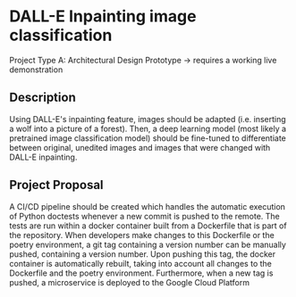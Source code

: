 # DALL-E Inpainting image classification

Project Type A: Architectural Design Prototype -> requires a working live demonstration

## Description

Using DALL-E's inpainting feature, images should be adapted (i.e. inserting a wolf into a picture of a forest). Then, a deep learning model (most likely a pretrained image classification model) should be fine-tuned to differentiate between original, unedited images and images that were changed with DALL-E inpainting.

## Project Proposal

A CI/CD pipeline should be created which handles the automatic execution of Python doctests whenever a new commit is pushed to the remote. The tests are run within a docker container built from a Dockerfile that is part of the repository. When developers make changes to this Dockerfile or the poetry environment, a git tag containing a version number can be manually pushed, containing a version number. Upon pushing this tag, the docker container is automatically rebuilt, taking into account all changes to the Dockerfile and the poetry environment. Furthermore, when a new tag is pushed, a microservice is deployed to the Google Cloud Platform

